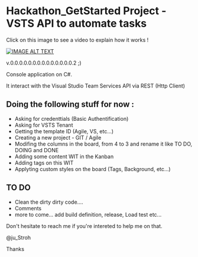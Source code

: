 # Hackathon_GetStarted Project - VSTS API to automate tasks

Click on this image to see a video to explain how it works !

[![IMAGE ALT TEXT](http://video.ch9.ms/ch9/37de/4395bf8a-391c-4aff-a66e-54fa702e37de/HackathonGitHubProjectFinal_512.jpg)](https://channel9.msdn.com/Blogs/TalkDevOps/Automate-tasks-on-VSTS-with-API-DevOps-Hackathon-Get-Started-Project/player "Automate tasks on VSTS with API ")

v.0.0.0.0.0.0.0.0.0.0.0.0.0.0.2     ;)

Console application on C#.

It interact with the Visual Studio Team Services API via REST (Http Client)

Doing the following stuff for now :
- 
- Asking for credenttials (Basic Authentification)
- Asking for VSTS Tenant
- Getting the template ID (Agile, VS, etc...)
- Creating a new project - GIT / Agile
- Modifing the columns in the board, from 4 to 3 and rename it like TO DO, DOING and DONE
- Adding some content WIT in the Kanban
- Adding tags on this WIT
- Applyting custom styles on the board (Tags, Background, etc...)


TO DO
- 
- Clean the dirty dirty code....
- Comments
- more to come... add build definition, release, Load test etc...

Don't hesitate to reach me if you're intereted to help me on that.

@ju_Stroh

Thanks
